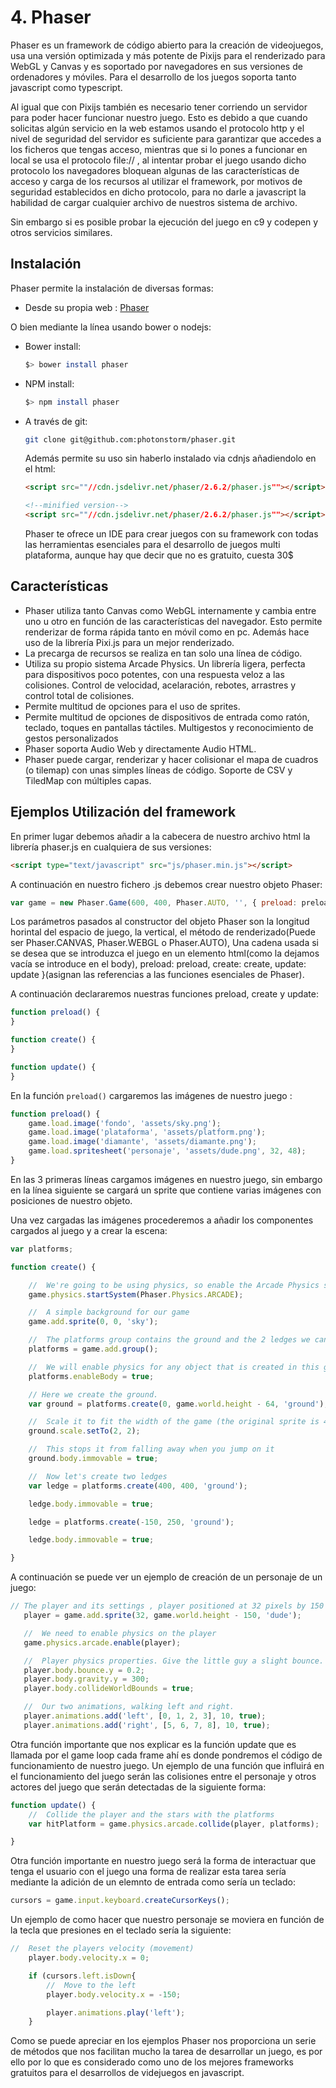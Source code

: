 # 4. Phaser

Phaser es un framework de código abierto para la creación de videojuegos, usa una versión optimizada y más potente de Pixijs para el renderizado para WebGL y Canvas y es soportado por navegadores en sus versiones de ordenadores y móviles. Para el desarrollo de los juegos soporta tanto javascript como typescript.

Al igual que con Pixijs también es necesario tener corriendo un servidor para poder hacer funcionar nuestro juego. Esto es debido a que cuando solicitas algún servicio en la web estamos usando el protocolo http y el nivel de seguridad del servidor es suficiente para garantizar que accedes a los ficheros que tengas acceso, mientras que si lo pones a funcionar en local se usa el protocolo file:// , al intentar probar el juego usando dicho protocolo los navegadores bloquean algunas de las características de acceso y carga de los recursos al utilizar el framework, por motivos de seguridad establecidos en dicho protocolo, para no darle a javascript la habilidad de cargar cualquier archivo de nuestros sistema de archivo.

Sin embargo si es posible probar la ejecución del juego en c9 y codepen y otros servicios similares.

## Instalación

Phaser permite la instalación de diversas formas:

* Desde su propia web : [Phaser](http://phaser.io/)

O bien mediante la línea usando bower o nodejs:

* Bower install:

  ~~~Bash
  $> bower install phaser
  ~~~
* NPM install:

  ~~~Bash
  $> npm install phaser
  ~~~
* A través de git:

  ~~~Bash
  git clone git@github.com:photonstorm/phaser.git
  ~~~

  Además permite su uso sin haberlo instalado via cdnjs añadiendolo en el html:

  ~~~HTML
  <script src=""//cdn.jsdelivr.net/phaser/2.6.2/phaser.js""></script>
  ~~~

  ~~~HTML
  <!--minified version-->
  <script src=""//cdn.jsdelivr.net/phaser/2.6.2/phaser.js""></script>
  ~~~

  Phaser te ofrece un IDE para crear juegos con su framework con todas las herramientas esenciales para el desarrollo de juegos multi plataforma, aunque hay que decir que no es gratuito, cuesta 30$

## Características

* Phaser utiliza tanto Canvas como WebGL internamente y cambia entre uno u otro en función de las características del navegador. Esto permite renderizar de forma rápida tanto en móvil como en pc. Además hace uso de la librería Pixi.js para un mejor renderizado.
* La precarga de recursos se realiza en tan solo una línea de código.
* Utiliza su propio sistema Arcade Physics. Un librería ligera, perfecta para dispositivos poco potentes, con una respuesta veloz a las colisiones. Control de velocidad, acelaración, rebotes, arrastres y control total de colisiones.
* Permite multitud de opciones  para el uso de sprites.
* Permite multitud de opciones de dispositivos de entrada como ratón, teclado, toques en pantallas táctiles. Multigestos y reconocimiento de gestos personalizados
* Phaser soporta Audio Web y directamente Audio HTML.
* Phaser puede cargar, renderizar y hacer colisionar el mapa de cuadros (o tilemap) con unas simples líneas de código. Soporte de CSV y TiledMap con múltiples capas.

## Ejemplos Utilización del framework

En primer lugar debemos añadir a la cabecera de nuestro archivo html la librería phaser.js en cualquiera de sus versiones:

~~~html
<script type="text/javascript" src="js/phaser.min.js"></script>
~~~

A continuación en nuestro fichero .js debemos crear nuestro objeto Phaser:

~~~javascript
var game = new Phaser.Game(600, 400, Phaser.AUTO, '', { preload: preload, create: create, update: update });
~~~

Los parámetros pasados al constructor del objeto Phaser son la longitud horintal del espacio de juego, la vertical, el método de renderizado(Puede ser Phaser.CANVAS, Phaser.WEBGL o Phaser.AUTO), Una cadena usada si se desea que se introduzca el juego en un elemento html(como la dejamos vacía se introduce en el body), preload: preload, create: create, update: update }(asignan las referencias a las funciones esenciales de Phaser).

A continuación declararemos nuestras funciones preload, create y update:

~~~javascript
function preload() {
}

function create() {
}

function update() {
}
~~~

En la función ```preload()``` cargaremos las imágenes de nuestro juego :

~~~javascript
function preload() {
    game.load.image('fondo', 'assets/sky.png');
    game.load.image('plataforma', 'assets/platform.png');
    game.load.image('diamante', 'assets/diamante.png');
    game.load.spritesheet('personaje', 'assets/dude.png', 32, 48);
}
~~~

En las 3 primeras líneas cargamos imágenes en nuestro juego, sin embargo en la línea siguiente se cargará un sprite que contiene varias imágenes con posiciones de nuestro objeto.

Una vez cargadas las imágenes procederemos a añadir los componentes cargados al juego y a crear la escena:

~~~javascript
var platforms;

function create() {

    //  We're going to be using physics, so enable the Arcade Physics system
    game.physics.startSystem(Phaser.Physics.ARCADE);

    //  A simple background for our game
    game.add.sprite(0, 0, 'sky');

    //  The platforms group contains the ground and the 2 ledges we can jump on
    platforms = game.add.group();

    //  We will enable physics for any object that is created in this group
    platforms.enableBody = true;

    // Here we create the ground.
    var ground = platforms.create(0, game.world.height - 64, 'ground');

    //  Scale it to fit the width of the game (the original sprite is 400x32 in size)
    ground.scale.setTo(2, 2);

    //  This stops it from falling away when you jump on it
    ground.body.immovable = true;

    //  Now let's create two ledges
    var ledge = platforms.create(400, 400, 'ground');

    ledge.body.immovable = true;

    ledge = platforms.create(-150, 250, 'ground');

    ledge.body.immovable = true;

}
~~~

A continuación se puede ver un ejemplo de creación de un personaje de un juego:

~~~javascript
// The player and its settings , player positioned at 32 pixels by 150 pixels from the bottom of the game
   player = game.add.sprite(32, game.world.height - 150, 'dude');

   //  We need to enable physics on the player
   game.physics.arcade.enable(player);

   //  Player physics properties. Give the little guy a slight bounce.
   player.body.bounce.y = 0.2;
   player.body.gravity.y = 300;
   player.body.collideWorldBounds = true;

   //  Our two animations, walking left and right.
   player.animations.add('left', [0, 1, 2, 3], 10, true);
   player.animations.add('right', [5, 6, 7, 8], 10, true);
~~~

Otra función importante que nos explicar es la función update que es llamada por el game loop cada frame ahí es donde pondremos el código de funcionamiento de nuestro juego. Un ejemplo de una función que influirá en el funcionamiento del juego serán las colisiones entre el personaje y otros actores del juego que serán detectadas de la siguiente forma:

~~~javascript
function update() {
    //  Collide the player and the stars with the platforms
    var hitPlatform = game.physics.arcade.collide(player, platforms);

}
~~~

Otra función importante en nuestro juego será la forma de interactuar que tenga el usuario con el juego una forma de realizar esta tarea sería mediante la adición de un elemnto de entrada como sería un teclado:

~~~javascript
cursors = game.input.keyboard.createCursorKeys();
~~~

Un ejemplo de como hacer que nuestro personaje se moviera en función de la tecla que presiones en el teclado sería la siguiente:

~~~javascript
//  Reset the players velocity (movement)
    player.body.velocity.x = 0;

    if (cursors.left.isDown{
        //  Move to the left
        player.body.velocity.x = -150;

        player.animations.play('left');
    }
~~~

Como se puede apreciar en los ejemplos Phaser nos proporciona un serie de métodos que nos facilitan mucho la tarea de desarrollar un juego, es por ello por lo que es considerado como uno de los mejores frameworks gratuitos para el desarrollos de videjuegos en javascript.
